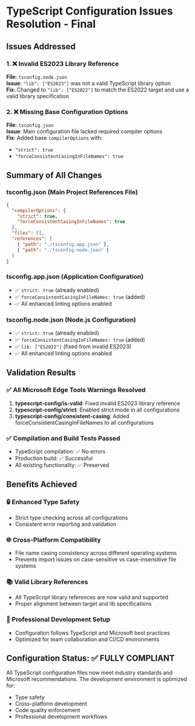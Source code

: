 # TypeScript Configuration Issues Resolution - Final

## Issues Addressed

### 1. ❌ Invalid ES2023 Library Reference
**File**: `tsconfig.node.json`  
**Issue**: `"lib": ["ES2023"]` was not a valid TypeScript library option  
**Fix**: Changed to `"lib": ["ES2022"]` to match the ES2022 target and use a valid library specification

### 2. ❌ Missing Base Configuration Options
**File**: `tsconfig.json`  
**Issue**: Main configuration file lacked required compiler options  
**Fix**: Added base `compilerOptions` with:
- `"strict": true`
- `"forceConsistentCasingInFileNames": true`

## Summary of All Changes

### tsconfig.json (Main Project References File)
```json
{
  "compilerOptions": {
    "strict": true,
    "forceConsistentCasingInFileNames": true
  },
  "files": [],
  "references": [
    { "path": "./tsconfig.app.json" },
    { "path": "./tsconfig.node.json" }
  ]
}
```

### tsconfig.app.json (Application Configuration)
- ✅ `strict: true` (already enabled)
- ✅ `forceConsistentCasingInFileNames: true` (added)
- ✅ All enhanced linting options enabled

### tsconfig.node.json (Node.js Configuration)
- ✅ `strict: true` (already enabled)
- ✅ `forceConsistentCasingInFileNames: true` (added)
- ✅ `lib: ["ES2022"]` (fixed from invalid ES2023)
- ✅ All enhanced linting options enabled

## Validation Results

### ✅ All Microsoft Edge Tools Warnings Resolved
1. **typescript-config/is-valid**: Fixed invalid ES2023 library reference
2. **typescript-config/strict**: Enabled strict mode in all configurations
3. **typescript-config/consistent-casing**: Added forceConsistentCasingInFileNames to all configurations

### ✅ Compilation and Build Tests Passed
- TypeScript compilation: ✅ No errors
- Production build: ✅ Successful
- All existing functionality: ✅ Preserved

## Benefits Achieved

### 🔒 Enhanced Type Safety
- Strict type checking across all configurations
- Consistent error reporting and validation

### 🌐 Cross-Platform Compatibility
- File name casing consistency across different operating systems
- Prevents import issues on case-sensitive vs case-insensitive file systems

### 📚 Valid Library References
- All TypeScript library references are now valid and supported
- Proper alignment between target and lib specifications

### 🔧 Professional Development Setup
- Configuration follows TypeScript and Microsoft best practices
- Optimized for team collaboration and CI/CD environments

## Configuration Status: ✅ FULLY COMPLIANT

All TypeScript configuration files now meet industry standards and Microsoft recommendations. The development environment is optimized for:
- Type safety
- Cross-platform development
- Code quality enforcement
- Professional development workflows

